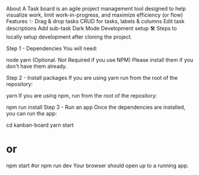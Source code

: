 About
A Task board is an agile project management tool designed to help visualize work, limit work-in-progress, and maximize efficiency (or flow)
Features ✨
Drag & drop tasks
CRUD for tasks, labels & columns
Edit task descriptions
Add sub-task
Dark Mode
Development setup 🛠
Steps to locally setup development after cloning the project.

Step 1 - Dependencies
You will need:

node
yarn (Optional. Not Required if you use NPM)
Please install them if you don't have them already.

Step 2 - Install packages
If you are using yarn run from the root of the repository:

yarn
If you are using npm, run from the root of the repository:

npm run install
Step 3 - Run an app
Once the dependencies are installed, you can run the app:

cd kanban-board
yarn start
# or
npm start
#or
npm run dev
Your browser should open up to a running app.
